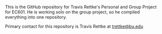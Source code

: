 This is the GitHub repository for Travis Rettke's Personal and Group Project for EC601. He is working solo on the group project, so he compiled everything into one repository.

Primary contact for this repository is Travis Rettke at trettke@bu.edu
